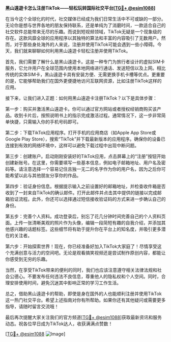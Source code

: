 **黑山遠遊卡怎么注册TikTok——轻松玩转国际社交平台[[TG💪+ @esim1088](https://t.me/s/esim1088)]**

在当今这个全球化的时代，社交媒体已经成为我们日常生活中不可或缺的一部分。无论你是想与世界各地的朋友保持联系，还是单纯为了消磨时间，一款适合自己的社交软件总能带来无尽的乐趣。而说到短视频领域，TikTok无疑是一个现象级的存在。这款风靡全球的应用程序以其独特的算法和丰富的内容吸引了无数用户。然而，对于那些身处海外的人来说，注册并使用TikTok可能会遇到一些小障碍。今天，我们就来聊聊如何利用黑山遠遊卡轻松注册并使用TikTok。

首先，我们需要了解什么是黑山遠遊卡。这是一种专门为旅行者设计的虚拟SIM卡服务，它允许用户在全球范围内使用本地网络进行通话、发送短信以及上网。相比传统的实体SIM卡，黑山遠遊卡具有安装方便、无需更换手机卡槽等优点。更重要的是，它能够帮助我们在国外更便捷地访问互联网资源，比如注册TikTok这样的应用。

接下来，让我们进入正题：如何用黑山遠遊卡注册TikTok？以下是具体步骤：

第一步：购买并激活黑山遠遊卡。你可以通过官方网站或者授权经销商购买该产品。收到卡片后，按照说明书上的指示完成激活过程。通常情况下，这一步非常简单快捷，只需输入你的手机号码即可。

第二步：下载TikTok应用程序。打开手机的应用商店（如Apple App Store或Google Play Store），搜索“TikTok”并下载最新版本的应用程序。确保你的设备已连接到有效的网络环境中，这样可以避免下载过程中出现中断问题。

第三步：创建账户。启动刚刚安装好的TikTok应用，点击屏幕上的“注册”按钮开始创建新账号。在这里，你需要填写一些基本信息，例如电子邮箱地址、用户名及密码等。请注意选择一个容易记住且独一无二的名字作为你的用户名，因为之后你可能希望以此与其他朋友分享你的作品。

第四步：验证身份信息。根据提示输入之前设置好的邮箱地址，并检查收件箱是否收到了一封来自TikTok的确认邮件。打开此邮件并点击其中提供的链接以完成邮箱验证流程。此外，你还可以选择通过短信接收验证码的方式来进一步确认自己的身份。

第五步：完善个人资料。成功登录后，别忘了花几分钟时间完善自己的个人资料页面。上传一张清晰美观的照片作为头像，编辑一段简短有趣的自我介绍，并添加其他感兴趣的话题标签。这些细节将有助于提升你在平台上的知名度，并吸引更多潜在的关注者。

第六步：开始探索世界！现在，你已经准备好加入TikTok大家庭了！尽情享受这个充满创意与活力的空间吧。无论是观看搞笑视频还是尝试制作原创内容，都能让你感受到无穷的乐趣。

当然，在享受TikTok带来的便利的同时，我们也应该注意遵守相关法律法规和社会公德心。不要发布任何违法不良信息，尊重他人的隐私权和个人空间。同时，合理安排使用时间，避免沉迷其中影响正常的学习工作生活。

总之，借助黑山遠遊卡的帮助，即使是身在国外的人也能顺利注册并使用TikTok这一热门社交平台。希望上述指南对你有所帮助。如果你还有其他疑问或需要更多指导，请随时留言交流哦！

最后再次提醒大家关注我们的官方频道[[TG💪+ @esim1088](https://t.me/s/esim1088)]获取最新资讯和服务动态。祝各位早日成为TikTok达人，收获满满点赞数！

[[TG💪+ @esim1088](https://t.me/s/esim1088) ![Image](https://i.postimg.cc/4NQfJmqS/Snipaste-2025-05-13-00-14-12.png)]
